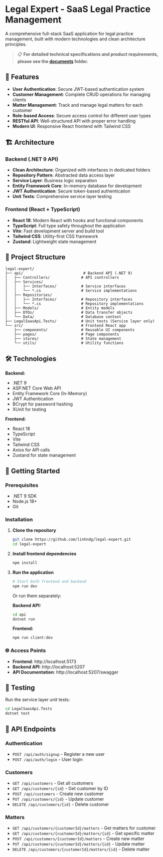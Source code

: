 # Legal Expert - SaaS Legal Practice Management

A comprehensive full-stack SaaS application for legal practice management, built with modern technologies and clean architecture principles.

> 📋 **For detailed technical specifications and product requirements, please see the [documents](./documents) folder.**

## 🚀 Features

- **User Authentication**: Secure JWT-based authentication system
- **Customer Management**: Complete CRUD operations for managing clients
- **Matter Management**: Track and manage legal matters for each customer
- **Role-based Access**: Secure access control for different user types
- **RESTful API**: Well-structured API with proper error handling
- **Modern UI**: Responsive React frontend with Tailwind CSS

## 🏗️ Architecture

### Backend (.NET 9 API)
- **Clean Architecture**: Organized with interfaces in dedicated folders
- **Repository Pattern**: Abstracted data access layer
- **Service Layer**: Business logic separation
- **Entity Framework Core**: In-memory database for development
- **JWT Authentication**: Secure token-based authentication
- **Unit Tests**: Comprehensive service layer testing

### Frontend (React + TypeScript)
- **React 18**: Modern React with hooks and functional components
- **TypeScript**: Full type safety throughout the application
- **Vite**: Fast development server and build tool
- **Tailwind CSS**: Utility-first CSS framework
- **Zustand**: Lightweight state management

## 📁 Project Structure

```
legal-expert/
├── api/                           # Backend API (.NET 9)
│   ├── Controllers/              # API controllers
│   ├── Services/
│   │   ├── Interfaces/           # Service interfaces
│   │   └── *.cs                  # Service implementations
│   ├── Repositories/
│   │   ├── Interfaces/           # Repository interfaces
│   │   └── *.cs                  # Repository implementations
│   ├── Models/                   # Entity models
│   ├── DTOs/                     # Data transfer objects
│   └── Data/                     # Database context
├── LegalSaasApi.Tests/           # Unit tests (Service layer only)
└── src/                          # Frontend React app
    ├── components/               # Reusable UI components
    ├── pages/                    # Page components
    ├── stores/                   # State management
    └── utils/                    # Utility functions
```

## 🛠️ Technologies

**Backend:**
- .NET 9
- ASP.NET Core Web API
- Entity Framework Core (In-Memory)
- JWT Authentication
- BCrypt for password hashing
- XUnit for testing

**Frontend:**
- React 18
- TypeScript
- Vite
- Tailwind CSS
- Axios for API calls
- Zustand for state management

## 🚦 Getting Started

### Prerequisites
- .NET 9 SDK
- Node.js 18+
- Git

### Installation

1. **Clone the repository**
   ```bash
   git clone https://github.com/linhndg/legal-expert.git
   cd legal-expert
   ```

2. **Install frontend dependencies**
   ```bash
   npm install
   ```

3. **Run the application**
   ```bash
   # Start both frontend and backend
   npm run dev
   ```

   Or run them separately:

   **Backend API:**
   ```bash
   cd api
   dotnet run
   ```

   **Frontend:**
   ```bash
   npm run client:dev
   ```

### 🌐 Access Points

- **Frontend**: http://localhost:5173
- **Backend API**: http://localhost:5207
- **API Documentation**: http://localhost:5207/swagger

## 🧪 Testing

Run the service layer unit tests:
```bash
cd LegalSaasApi.Tests
dotnet test
```

## 📝 API Endpoints

### Authentication
- `POST /api/auth/signup` - Register a new user
- `POST /api/auth/login` - User login

### Customers
- `GET /api/customers` - Get all customers
- `GET /api/customers/{id}` - Get customer by ID
- `POST /api/customers` - Create new customer
- `PUT /api/customers/{id}` - Update customer
- `DELETE /api/customers/{id}` - Delete customer

### Matters
- `GET /api/customers/{customerId}/matters` - Get matters for customer
- `GET /api/customers/{customerId}/matters/{id}` - Get specific matter
- `POST /api/customers/{customerId}/matters` - Create new matter
- `PUT /api/customers/{customerId}/matters/{id}` - Update matter
- `DELETE /api/customers/{customerId}/matters/{id}` - Delete matter
